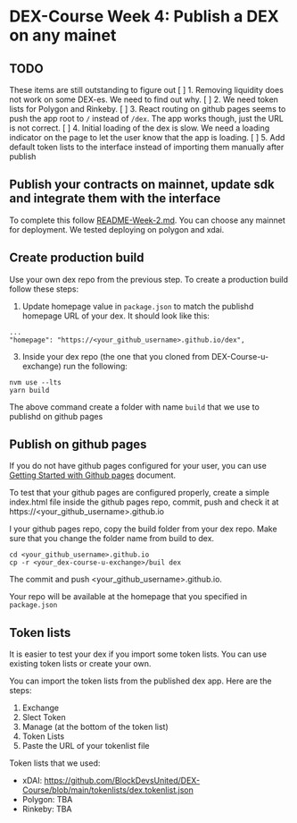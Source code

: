 # DEX-Course Week 4: Publish a DEX on any mainet

## TODO
These items are still outstanding to figure out
[ ] 1. Removing liquidity does not work on some DEX-es. We need to find out why.
[ ] 2. We need token lists for Polygon and Rinkeby.
[ ] 3. React routing on github pages seems to push the app root to ```/``` instead of ```/dex```. The app works though, just the URL is not correct.
[ ] 4. Initial loading of the dex is slow. We need a loading indicator on the page to let the user know that the app is loading.
[ ] 5. Add default token lists to the interface instead of importing them manually after publish

## Publish your contracts on mainnet, update sdk and integrate them with the interface
To complete this follow [README-Week-2.md](README-Week-2.md). You can choose any mainnet for deployment. We tested deploying on polygon and xdai.

## Create production build
Use your own dex repo from the previous step. To create a production build follow these steps:

1. Update homepage value in ```package.json``` to match the publishd homepage URL of your dex. It should look like this:
```
...
"homepage": "https://<your_github_username>.github.io/dex",
```

3. Inside your dex repo (the one that you cloned from DEX-Course-u-exchange) run the following:
```
nvm use --lts
yarn build
```
The above command create a folder with name ```build``` that we use to publishd on github pages

## Publish on github pages
If you do not have github pages configured for your user, you can use 
[Getting Started with Github pages](https://docs.github.com/en/pages/getting-started-with-github-pages/creating-a-github-pages-site#creating-a-repository-for-your-site) document.

To test that your github pages are configured properly, create a simple index.html file inside the github pages repo, commit, push and check it at https://<your_github_username>.github.io

I your github pages repo, copy the build folder from your dex repo. Make sure that you change the folder name from build to dex.
```
cd <your_github_username>.github.io
cp -r <your_dex-course-u-exchange>/buil dex
```
The commit and push <your_github_username>.github.io.

Your repo will be available at the homepage that you specified in ```package.json```

## Token lists

It is easier to test your dex if you import some token lists. You can use existing token lists or create your own. 

You can import the token lists from the published dex app. Here are the steps: 
1. Exchange
2. Slect Token
3. Manage (at the bottom of the token list)
4. Token Lists
5. Paste the URL of your tokenlist file

Token lists that we used:
- xDAI: https://github.com/BlockDevsUnited/DEX-Course/blob/main/tokenlists/dex.tokenlist.json
- Polygon: TBA
- Rinkeby: TBA



